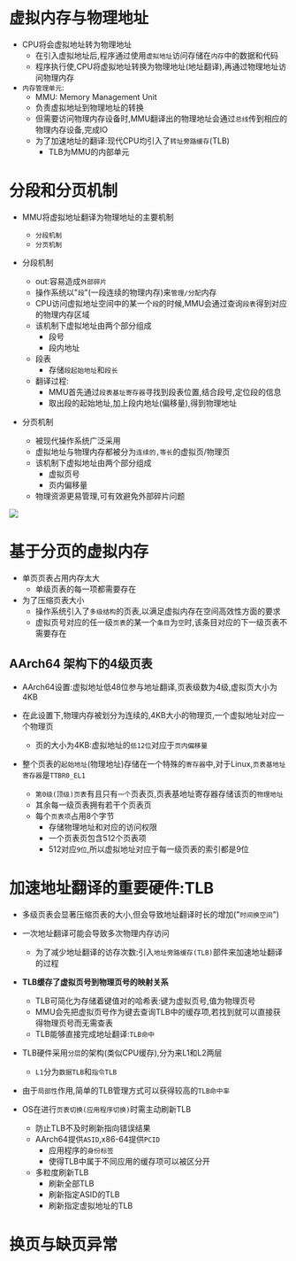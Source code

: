 # 虚拟内存与物理地址
- CPU将会虚拟地址转为物理地址
  - 在引入虚拟地址后,程序通过使用`虚拟地址`访问存储在`内存`中的数据和代码
  - 程序执行使,CPU将虚拟地址转换为物理地址(地址翻译),再通过物理地址访问物理内存
- `内存管理单元`:
  - MMU: Memory Management Unit
  - 负责虚拟地址到物理地址的转换
  - 但需要访问物理内存设备时,MMU翻译出的物理地址会通过`总线`传到相应的物理内存设备,完成IO
  - 为了加速地址的翻译:现代CPU均引入了`转址旁路缓存`(TLB)
    - TLB为MMU的内部单元

# 分段和分页机制
- MMU将虚拟地址翻译为物理地址的主要机制
  - `分段机制`
  - `分页机制`

- 分段机制
  - out:容易造成`外部碎片`
  - 操作系统以"`段`"(一段连续的物理内存)来`管理/分配`内存
  - CPU访问虚拟地址空间中的某一个`段`的时候,MMU会通过查询`段表`得到对应的物理内存区域
  - 该机制下虚拟地址由两个部分组成
    - 段号
    - 段内地址
  - 段表
    - 存储`段起始地址`和`段长`
  - 翻译过程:
    - MMU首先通过`段表基址寄存器`寻找到段表位置,结合段号,定位段的信息
    - 取出段的起始地址,加上段内地址(偏移量),得到物理地址

- 分页机制
  - 被现代操作系统广泛采用
  - 虚拟地址与物理内存都被分为`连续的,等长`的虚拟页/物理页
  - 该机制下虚拟地址由两个部分组成
    - 虚拟页号
    - 页内偏移量
  - 物理资源更易管理,可有效避免外部碎片问题

![](https://i.imgur.com/ckKRkb7.png)

# 基于分页的虚拟内存
- 单页页表占用内存太大
  - 单级页表的每一项都需要存在
- 为了压缩页表大小
  - 操作系统引入了`多级结构`的页表,以满足虚拟内存在空间高效性方面的要求
  - 虚拟页号对应的任一级`页表`的某一个`条目`为`空`时,该条目对应的下一级页表不需要存在

## AArch64 架构下的4级页表
- AArch64设置:虚拟地址低48位参与地址翻译,页表级数为4级,虚拟页大小为4KB

- 在此设置下,物理内存被划分为连续的,4KB大小的物理页,一个虚拟地址对应一个物理页
  - 页的大小为4KB:虚拟地址的`低12位`对应于`页内偏移量`

- 整个页表的`起始地址`(物理地址)存储在一个特殊的`寄存器`中,对于Linux,`页表基地址寄存器`是`TTBR0_EL1`
  - `第0级(顶级)页表`有且只有`一个`页表页,页表基地址寄存器存储该页的`物理地址`
  - 其余每一级页表拥有若干个页表页
  - 每个`页表项`占用8个字节
    - 存储物理地址和对应的访问权限
    - 一个页表页包含512个页表项
    - 512对应`9位`,所以虚拟地址对应于每一级页表的索引都是9位

# 加速地址翻译的重要硬件:TLB
- 多级页表会显著压缩页表的大小,但会导致地址翻译时长的增加("`时间换空间`")
- 一次地址翻译可能会导致多次物理内存访问
  - 为了减少地址翻译的访存次数:引入`地址旁路缓存(TLB)`部件来加速地址翻译的过程

- **TLB缓存了虚拟页号到物理页号的映射关系**
  - TLB可简化为存储着键值对的哈希表:键为虚拟页号,值为物理页号
  - MMU会先把虚拟页号作为键去查询TLB中的缓存项,若找到就可以直接获得物理页号而无需查表
  - TLB能够直接完成地址翻译:`TLB命中`

- TLB硬件采用`分层`的架构(类似CPU缓存),分为来L1和L2两层
  - `L1`分为`数据TLB`和`指令TLB`

- 由于`局部性`作用,简单的TLB管理方式可以获得较高的`TLB命中率`

- OS在进行`页表切换(应用程序切换)`时需主动刷新TLB
  - 防止TLB不及时刷新指向错误结果
  - AArch64提供`ASID`,x86-64提供`PCID`
    - 应用程序的`身份标签`
    - 使得TLB中属于不同应用的缓存项可以被区分开
  - 多粒度刷新TLB
    - 刷新全部TLB
    - 刷新指定ASID的TLB
    - 刷新指定虚拟地址的TLB

# 换页与缺页异常